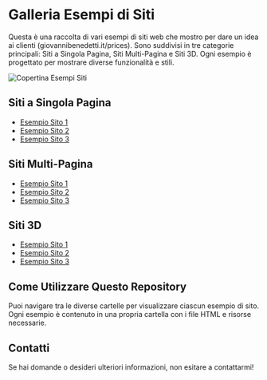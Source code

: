 # Galleria Esempi di Siti

Questa è una raccolta di vari esempi di siti web che mostro per dare un idea ai clienti (giovannibenedetti.it/prices). Sono suddivisi in tre categorie principali: Siti a Singola Pagina, Siti Multi-Pagina e Siti 3D. Ogni esempio è progettato per mostrare diverse funzionalità e stili.

![Copertina Esempi Siti](https://images.unsplash.com/photo-1543013309-0d1f4edeb868?q=80&w=1991&auto=format&fit=crop&ixlib=rb-4.0.3&ixid=M3wxMjA3fDB8MHxwaG90by1wYWdlfHx8fGVufDB8fHx8fA%3D%3D)

## Siti a Singola Pagina
- [Esempio Sito 1](link-a-sito-singola-pagina-1.html)
- [Esempio Sito 2](link-a-sito-singola-pagina-2.html)
- [Esempio Sito 3](link-a-sito-singola-pagina-3.html)

## Siti Multi-Pagina
- [Esempio Sito 1](link-a-sito-multi-pagina-1.html)
- [Esempio Sito 2](link-a-sito-multi-pagina-2.html)
- [Esempio Sito 3](link-a-sito-multi-pagina-3.html)

## Siti 3D
- [Esempio Sito 1](link-a-sito-3D-1.html)
- [Esempio Sito 2](link-a-sito-3D-2.html)
- [Esempio Sito 3](link-a-sito-3D-3.html)

## Come Utilizzare Questo Repository
Puoi navigare tra le diverse cartelle per visualizzare ciascun esempio di sito. Ogni esempio è contenuto in una propria cartella con i file HTML e risorse necessarie.

## Contatti
Se hai domande o desideri ulteriori informazioni, non esitare a contattarmi!
